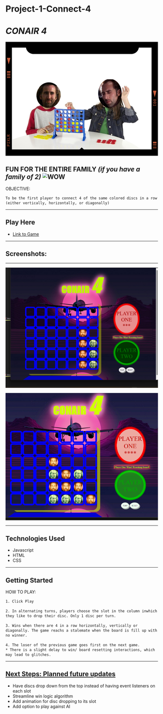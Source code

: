 # Project-1-Connect-4

# ***CONAIR 4***<br>
![WOWWER](./Images/Transp.png)

FUN FOR THE ENTIRE FAMILY *(if you have a family of 2)*
![WOW](https://www.wikihow.com/images/thumb/e/e6/Win-at-Connect-4-Step-6-Version-3.jpg/550px-nowatermark-Win-at-Connect-4-Step-6-Version-3.jpg.webp)
---
OBJECTIVE:

    To be the first player to connect 4 of the same colored discs in a row (either vertically, horizontally, or diagonally)
---
## Play Here

* [Link to Game](https://rightanglewrong.github.io/Project-1-Connect-4/)
---

## Screenshots:
---
![1](./Images/Screenshot%202022-04-13%2012.59.37.png)

![2](./Images/Screenshot_2.png)

---

## __Technologies Used__
* Javascript
* HTML
* CSS

---

## __Getting Started__

HOW TO PLAY:

    1. Click Play

    2. In alternating turns, players choose the slot in the column inwhich they like to drop their disc. Only 1 disc per turn. 

    3. Wins when there are 4 in a row horizontally, vertically or diagonally. The game reachs a stalemate when the board is fill up with no winner.

    4. The loser of the previous game goes first on the next game.
    * There is a slight delay to win/ board resetting interactions, which may lead to glitches.

---
## <u>__Next Steps: Planned future updates__</u>

* Have discs drop down from the top instead of having event listeners on each slot
* Streamline win logic algorithm
* Add animation for disc dropping to its slot
* Add option to play against AI
